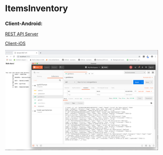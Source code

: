 # ItemsInventory


### Client-Android:

[REST API Server](https://github.com/ChandanAdiga/NodeJS_ServerApps/)

[Client-iOS](https://github.com/ChandanAdiga/Client_iOS/)


![Server set up screenshot](https://github.com/ChandanAdiga/ItemsInventory/blob/master/Screenshot_Postman.png)
